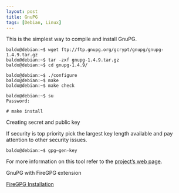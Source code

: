 ```yaml
---
layout: post
title: GnuPG
tags: [Debian, Linux]
---
```


This is the simplest way to compile and install GnuPG.

```
baldo@debian:~$ wget ftp://ftp.gnupg.org/gcrypt/gnupg/gnupg-1.4.9.tar.gz
baldo@debian:~$ tar -zxf gnupg-1.4.9.tar.gz
baldo@debian:~$ cd gnupg-1.4.9/

baldo@debian:~$ ./configure
baldo@debian:~$ make
baldo@debian:~$ make check

baldo@debian:~$ su
Password:

# make install

```
Creating secret and public key

If security is top priority pick the largest key length available and pay attention to other security issues.

```
baldo@debian:~$ gpg—gen-key
```

For more information on this tool refer to the [project’s web page](http://www.gnupg.org).

GnuPG with FireGPG extension

[FireGPG Installation](http://getfiregpg.org/install.html)
